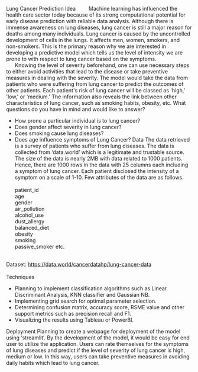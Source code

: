 Lung Cancer Prediction
Idea
  &nbsp; &nbsp; &nbsp;&nbsp;&nbsp; Machine learning has influenced the health care sector today because of its strong computational potential for early disease prediction with reliable data analysis. Although there is immense awareness on lung diseases, lung cancer is still a major reason for deaths among many individuals. Lung cancer is caused by the uncontrolled development of cells in the lungs. It affects men, women, smokers, and non-smokers. This is the primary reason why we are interested in developing a predictive model which tells us the level of intensity we are prone to with respect to lung cancer based on the symptoms. <br>
&nbsp;&nbsp;&nbsp;&nbsp;&nbsp;	Knowing the level of severity beforehand, one can use necessary steps to either avoid activities that lead to the disease or take preventive measures in dealing with the severity. The model would take the data from patients who were suffering from lung cancer to predict the outcomes of other patients. Each patient's risk of lung cancer will be classed as 'high,' 'low,' or 'medium.' The information also reveals the link between other characteristics of lung cancer, such as smoking habits, obesity, etc. 
What questions do you have in mind and would like to answer?
- How prone a particular individual is to lung cancer?
- Does gender affect severity in lung cancer?
- Does smoking cause lung diseases?
- Does age influence symptoms of Lung Cancer?
Data
The data retrieved is a survey of patients who suffer from lung diseases. The data is collected from ‘data.world’ which is a legitimate and trustable source. The size of the data is nearly 2MB with data related to 1000 patients. Hence, there are 1000 rows in the data with 25 columns each including a symptom of lung cancer. Each patient disclosed the intensity of a symptom on a scale of 1-10. Few attributes of the data are as follows.
<br><br>
patient_id<br>
age<br>
gender<br>
air_pollution<br>
alcohol_use<br>
dust_allergy<br>
balanced_diet<br>
obesity<br>
smoking<br>
passive_smoker etc. <br><br>

Dataset: https://data.world/cancerdatahp/lung-cancer-data <br><br>
Techniques
- Planning to implement classification algorithms such as Linear Discriminant Analysis, KNN classifier and Gaussian NB.
- Implementing grid search for optimal parameter selection.
- Determining confusion matrix, accuracy score, RSME value and other support metrics such as precision recall and F1. 
- Visualizing the results using Tableau or PowerBI. 

Deployment
Planning to create a webpage for deployment of the model using ‘streamlit’. By the development of the model, it would be easy for end user to utilize the application. Users can rate themselves for the symptoms of lung diseases and predict if the level of severity of lung cancer is high, medium or low. In this way, users can take preventive measures in avoiding daily habits which lead to lung cancer.
